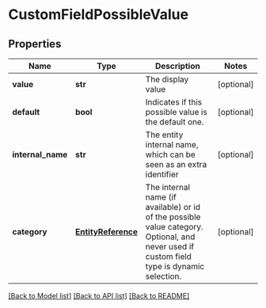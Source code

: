 # CustomFieldPossibleValue

## Properties
Name | Type | Description | Notes
------------ | ------------- | ------------- | -------------
**value** | **str** | The display value | [optional] 
**default** | **bool** | Indicates if this possible value is the default one. | [optional] 
**internal_name** | **str** | The entity internal name, which can be seen as an extra identifier  | [optional] 
**category** | [**EntityReference**](EntityReference.md) | The internal name (if available) or id of the possible value category. Optional, and never used if custom field type is dynamic selection.  | [optional] 

[[Back to Model list]](../README.md#documentation-for-models) [[Back to API list]](../README.md#documentation-for-api-endpoints) [[Back to README]](../README.md)



